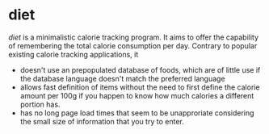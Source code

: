 # diet

*diet* is a minimalistic calorie tracking program. It aims to offer the capability of remembering the total calorie consumption per day. Contrary to popular existing calorie tracking applications, it

* doesn't use an prepopulated database of foods, which are of little use if the database language doesn't match the preferred language
* allows fast definition of items without the need to first define the calorie amount per 100g if you happen to know how much calories a different portion has.
* has no long page load times that seem to be unapproriate considering the small size of information that you try to enter.

